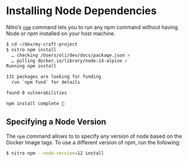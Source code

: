 # Installing Node Dependencies

Nitro’s [`npm`](commands.md#npm) command lets you to run any npm command without having Node or npm installed on your host machine.

```bash
$ cd ~/dev/my-craft-project
$ nitro npm install
  … checking /Users/oli/dev/docs/package.json ✓
  … pulling docker.io/library/node:14-alpine ✓
Running npm install

131 packages are looking for funding
  run `npm fund` for details

found 0 vulnerabilities

npm install complete 🤘
```

## Specifying a Node Version

The `npm` command allows to to specify any version of node based on the Docker Image tags. To use a different version of npm, run the following:

```bash
$ nitro npm --node-version=12 install
```
